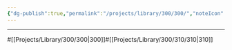 ```yaml
---
{"dg-publish":true,"permalink":"/projects/library/300/300/","noteIcon":"0","created":"2024-01-31T00:33:25.374+09:00","updated":"2024-02-21T00:56:21.480+09:00"}
---
```

---
#[[Projects/Library/300/300\|300]]#[[Projects/Library/300/310/310\|310]]


